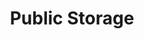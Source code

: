 ---
title: "Public Storage"
url: /phoenix/public-storage-north-north-valley-parkway/
shop: Mieten
---